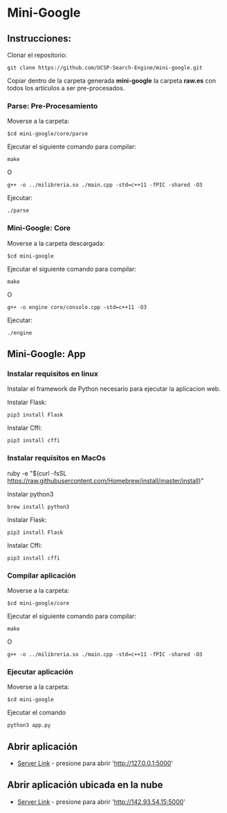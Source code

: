 # Mini-Google

## Instrucciones:

Clonar el repositorio:
```
git clone https://github.com/UCSP-Search-Engine/mini-google.git
```
Copiar dentro de la carpeta generada **mini-google** la carpeta **raw.es** con todos los artículos a ser pre-procesados.

### Parse: Pre-Procesamiento

Moverse a la carpeta:

```
$cd mini-google/core/parse
```
Ejecutar el siguiente comando para compilar:
```
make
```
O

```
g++ -o ../milibreria.so ./main.cpp -std=c++11 -fPIC -shared -O3
```

Ejecutar:
```
./parse
```

### Mini-Google: Core
Moverse a la carpeta descargada:
```
$cd mini-google
```
Ejecutar el siguiente comando para compilar:
```
make
```

O

```
g++ -o engine core/console.cpp -std=c++11 -O3
```

Ejecutar:
```
./engine
```

## Mini-Google: App

### Instalar requisitos en linux

Instalar el framework de Python necesario para ejecutar la aplicacion web.

Instalar Flask:

```
pip3 install Flask
```

Instalar Cffi:

```
pip3 install cffi
```

### Instalar requisitos en MacOs

ruby -e "$(curl -fsSL https://raw.githubusercontent.com/Homebrew/install/master/install)"

Instalar python3

```
brew install python3
```
Instalar Flask:

```
pip3 install Flask
```

Instalar Cffi:

```
pip3 install cffi
```
### Compilar aplicación

Moverse a la carpeta:

```
$cd mini-google/core
```

Ejecutar el siguiente comando para compilar:
```
make
```
O

```
g++ -o ../milibreria.so ./main.cpp -std=c++11 -fPIC -shared -O3
```

### Ejecutar aplicación

Moverse a la carpeta:

```
$cd mini-google
```

Ejecutar el comando

```
python3 app.py
```

## Abrir aplicación


* [Server Link](http://127.0.0.1:5000) - presione para abrir 'http://127.0.0.1:5000'

## Abrir aplicación ubicada en la nube

* [Server Link](http://142.93.54.15:5000) - presione para abrir 'http://142.93.54.15:5000'